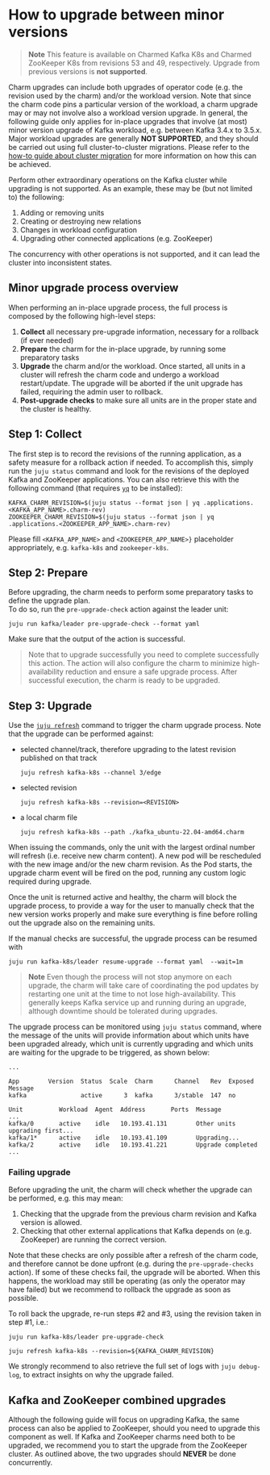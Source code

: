 # How to upgrade between minor versions

> **Note** This feature is available on Charmed Kafka K8s and Charmed ZooKeeper K8s from revisions 53 and 49, respectively. Upgrade from previous versions is **not supported**.

Charm upgrades can include both upgrades of operator code (e.g. the revision used by the charm) and/or the workload version. Note that since the charm code pins a particular version of the workload, a charm upgrade may or may not involve also a workload version upgrade. In general, the following guide only applies for in-place upgrades that involve (at most) minor version upgrade of Kafka workload, e.g. between Kafka 3.4.x to 3.5.x. Major workload upgrades are generally **NOT SUPPORTED**, and they should be carried out using full cluster-to-cluster migrations. Please refer to the [how-to guide about cluster migration](/t/charmed-kafka-k8s-documentation-how-to-migrate-a-cluster/13268) for more information on how this can be achieved.

Perform other extraordinary operations on the Kafka cluster while upgrading is not supported. As an example, these may be (but not limited to) the following:
1. Adding or removing units
2. Creating or destroying new relations
3. Changes in workload configuration
4. Upgrading other connected applications (e.g. ZooKeeper)

The concurrency with other operations is not supported, and it can lead the cluster into inconsistent states.

## Minor upgrade process overview

When performing an in-place upgrade process, the full process is composed by the following high-level steps:

1. **Collect** all necessary pre-upgrade information, necessary for a rollback (if ever needed)
2. **Prepare** the charm for the in-place upgrade, by running some preparatory tasks 
3. **Upgrade** the charm and/or the workload. Once started, all units in a cluster will refresh the charm code and undergo a workload restart/update. The upgrade will be aborted if the unit upgrade has failed, requiring the admin user to rollback.
4. **Post-upgrade checks** to make sure all units are in the proper state and the cluster is healthy.

## Step 1: Collect

The first step is to record the revisions of the running application, as a safety measure for a rollback action if needed. To accomplish this, simply run the `juju status` command and look for the revisions of the deployed Kafka and ZooKeeper applications. You can also retrieve this with the following command (that requires [`yq`](https://snapcraft.io/install/yq/ubuntu) to be installed):

```shell
KAFKA_CHARM_REVISION=$(juju status --format json | yq .applications.<KAFKA_APP_NAME>.charm-rev)
ZOOKEEPER_CHARM_REVISION=$(juju status --format json | yq .applications.<ZOOKEEPER_APP_NAME>.charm-rev)
```

Please fill `<KAFKA_APP_NAME>` and `<ZOOKEEPER_APP_NAME>}` placeholder appropriately, e.g. `kafka-k8s` and `zookeeper-k8s`.

## Step 2: Prepare

Before upgrading, the charm needs to perform some preparatory tasks to define the upgrade plan.  
To do so, run the `pre-upgrade-check` action against the leader unit:

```shell
juju run kafka/leader pre-upgrade-check --format yaml
```

Make sure that the output of the action is successful.

> Note that to upgrade successfully you need to complete successfully this action. 
The action will also configure the charm to minimize high-availability reduction and ensure a safe upgrade process. After successful execution, the charm is ready to be upgraded.

## Step 3: Upgrade

Use the [`juju refresh`](https://juju.is/docs/juju/juju-refresh) command to trigger the charm upgrade process.
Note that the upgrade can be performed against:

* selected channel/track, therefore upgrading to the latest revision published on that track
  ```shell
  juju refresh kafka-k8s --channel 3/edge
  ```
* selected revision
  ```shell
  juju refresh kafka-k8s --revision=<REVISION>
  ```
* a local charm file
  ```shell
  juju refresh kafka-k8s --path ./kafka_ubuntu-22.04-amd64.charm
  ```

When issuing the commands, only the unit with the largest ordinal number will refresh (i.e. receive new charm content).
A new pod will be rescheduled with the new image and/or the new charm revision.
As the Pod starts, the upgrade charm event will be fired on the pod, running 
any custom logic required during upgrade. 

Once the unit is returned active and healthy, the charm will block the upgrade process, to provide 
a way for the user to manually check that the new version works properly 
and make sure everything is fine before rolling out the upgrade also on the remaining units. 

If the manual checks are successful, the upgrade process can be resumed with 

```
juju run kafka-k8s/leader resume-upgrade --format yaml  --wait=1m 
```

> **Note** Even though the process will not stop anymore on each upgrade, 
> the charm will take care of coordinating the pod updates by restarting one unit at the time to not lose high-availability. 
> This generally keeps Kafka service up and running during an upgrade, although downtime should 
> be tolerated during upgrades. 

The upgrade process can be monitored using `juju status` command, where the message of the units will provide information about which units have been upgraded already, which unit is currently upgrading and which units are waiting for the upgrade to be triggered, as shown below: 

```shell
...

App        Version  Status  Scale  Charm      Channel   Rev  Exposed  Message
kafka               active      3  kafka      3/stable  147  no

Unit          Workload  Agent  Address       Ports  Message
...
kafka/0       active    idle   10.193.41.131        Other units upgrading first...
kafka/1*      active    idle   10.193.41.109        Upgrading...
kafka/2       active    idle   10.193.41.221        Upgrade completed
...

```

### Failing upgrade

Before upgrading the unit, the charm will check whether the upgrade can be performed, e.g. this may mean:
1. Checking that the upgrade from the previous charm revision and Kafka version is allowed.
2. Checking that other external applications that Kafka depends on (e.g. ZooKeeper) are running the correct version.

Note that these checks are only possible after a refresh of the charm code, and therefore cannot be done upfront (e.g. during the `pre-upgrade-checks` action).
If some of these checks fail, the upgrade will be aborted. When this happens, the workload may still be operating (as only the operator may have failed) but we recommend to rollback the upgrade as soon as possible. 

To roll back the upgrade, re-run steps #2 and #3, using the revision taken in step #1, i.e.:

```shell
juju run kafka-k8s/leader pre-upgrade-check

juju refresh kafka-k8s --revision=${KAFKA_CHARM_REVISION}
```

We strongly recommend to also retrieve the full set of logs with `juju debug-log`, to extract insights on why the upgrade failed. 

## Kafka and ZooKeeper combined upgrades

Although the following guide will focus on upgrading Kafka, the same process can also be applied to ZooKeeper, should you need to upgrade this component as well. If Kafka and ZooKeeper charms need both to be upgraded, we recommend you to start the upgrade from the ZooKeeper cluster. As outlined above, the two upgrades should **NEVER** be done concurrently.